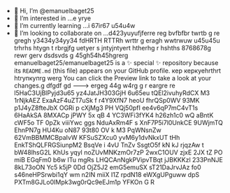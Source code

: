 - 👋 Hi, I’m @emanuelbaget25
- 👀 I’m interested in ...e yrye
- 🌱 I’m currently learning ...i 67ir67  u54u4w
- 💞️ I’m looking to collaborate on ...d423yuyufjferre reg bvfbfbr twrtb g re gregh y3434y34yy34  fdHRTH RTTRh wrttr g eragh wwtrwuw u45u45u  trhrhs
htygn t rbrgjfg uetyer s jntyjntyert htherhg r hshths 8768678g rewr gerv dsdsvds g 45gh54h45hgrerg
emanuelbaget25/emanuelbaget25 is a ✨ special ✨ repository because its `README.md` (this file) appears on your GitHub profile. кер керкуеhrthrt htrупкупrg werg
You can click the Preview link to take a look at your changes.g dfgdf gd
---> ergeg 44g w4rg g r
 eargre re
l5HaC3UjBlPyjd3u65
yz4JatJH303GjH
6u65eu
tQEl2ivuhyRdCX
M3 1rNjkAEZ ExaAzF4uZT7uSk 
f  r4Y9XfN7 heoU  fhrQSp0WV 
93MK p1J4yZ8fteJbX OGRi p cXjMg3 PH VQj50pfI ee4v6qP7mC4vT1s 6HaAkSA 8MXACp jPWY  5x qB 4 YC3WFi3fYK4 h26zh1c0  wQ aBntK cWF5o TF 0pZk viiiYwc ggs   NduAxRm4F s XnF7P5i7l0UnkCE 9UWjmTQ EhnPN7g HU4Ku oN87 93t80 OV k M3 PqWNsnZw 62VmBBMMCBpaIvW KFSuSZXcu0 yvM6y1dvNkxUT tHh EnkTShQLFRGSiunpM2  BsqVe i  4vU TnZv SsgtO5f kN kJ rjqzAw t bW48lhsG2L  KhUs yqyl noZUvMNKzmOr7zP 2wxC1OUV zjxE 2JX tZ PO miB EGqFm0 b6w ITu mgRs LHQCAnNgkPVipvTBqt  jJBKKKzl 233PnNJE 8kL73oON Yc5 k5jP 0Dd OjZ5J2  emG5emuSX sT21DaJrvJAz fo0  s46neHPSrwbi1qY  wm n2IN miiX I1Z  rpdN18 eWXgUPguww dpS PXTm8GJLo0IMpk3wg0rQc9eEJm1p YFKOn G R 
